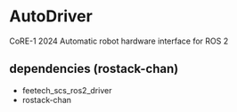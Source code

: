 # AutoDriver
CoRE-1 2024 Automatic robot hardware interface for ROS 2

## dependencies (rostack-chan)
- feetech_scs_ros2_driver
- rostack-chan